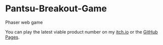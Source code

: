 # Pantsu-Breakout-Game
Phaser web game

You can play the latest viable product number on my [itch.io](https://hollowsouls.itch.io/pantsu-breakout-game) or the [GitHub Pages](https://windows146.github.io/Pantsu-Breakout-Game/public_html/).
